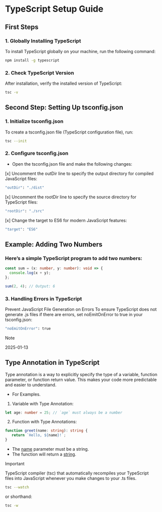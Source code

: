 # TypeScript Setup Guide

## First Steps

### 1. Globally Installing TypeScript
To install TypeScript globally on your machine, run the following command:

```bash
npm install -g typescript
```

### 2. Check TypeScript Version
After installation, verify the installed version of TypeScript:

```bash
tsc -v
```

## Second Step: Setting Up tsconfig.json

### 1. Initialize tsconfig.json
To create a tsconfig.json file (TypeScript configuration file), run:
```bash
tsc --init
```
### 2. Configure tsconfig.json
- Open the tsconfig.json file and make the following changes:

[x] Uncomment the outDir line to specify the output directory for compiled JavaScript files:
```bash
"outDir": "./dist"
```
[x] Uncomment the rootDir line to specify the source directory for TypeScript files:
```bash
"rootDir": "./src"
```
[x] Change the target to ES6 for modern JavaScript features:
```bash
"target": "ES6"
```


## Example: Adding Two Numbers
### Here’s a simple TypeScript program to add two numbers:

```typescript
const sum = (x: number, y: number): void => {
  console.log(x + y);
};

sum(2, 4); // Output: 6
```

### 3. Handling Errors in TypeScript
Prevent JavaScript File Generation on Errors
To ensure TypeScript does not generate .js files if there are errors, set noEmitOnError to true in your tsconfig.json:

```bash
"noEmitOnError": true
```

> [!NOTE]
> 2025-01-13

## Type Annotation in TypeScript
Type annotation is a way to explicitly specify the type of a variable, function parameter, or function return value. This makes your code more predictable and easier to understand.

- For Examples. 
 1. Variable with Type Annotation:
 ```typescript 
 let age: number = 25; // `age` must always be a number
 ```
 2. Function with Type Annotations:
 ```typescript
function greet(name: string): string {
    return `Hello, ${name}!`;
}
```
  - The <ins>name</ins> parameter must be a string.
  - The function will return a <ins>string</ins>.

 > [!IMPORTANT]
 > TypeScript compiler (tsc) that automatically recompiles your TypeScript files into JavaScript whenever you make   changes to your .ts files.
 ```bash
 tsc --watch
 ```
 or shorthand:
 ```bash
 tsc -w
 ```

